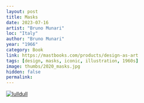 ```yaml
---
layout: post
title: Masks
date: 2023-07-16
artist: "Bruno Munari"
loc: "Italy"
author: "Bruno Munari"
year: "1966"
category: Book
link: https://mastbooks.com/products/design-as-art
tags: [design, masks, iconic, illustration, 1960s]
image: thumbs/2020_masks.jpg
hidden: false
permalink:
---
```






<div class="post_image">
	<a href="{{ site.baseurl }}/images/posts/2020_masks/001.jpg" target="_blank">
	<img src="{{ site.baseurl }}/images/posts/2020_masks/001.jpg" alt="lulldull"></a>
</div>